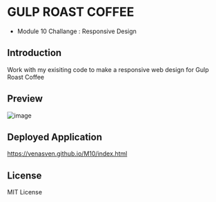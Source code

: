 # GULP ROAST COFFEE 

* Module 10 Challange : Responsive Design

## Introduction

Work with my exisiting code to make a responsive web design for Gulp Roast Coffee

## Preview

![image](https://github.com/user-attachments/assets/bec9ad00-1c1d-4dfb-a005-765eed366dc6)

## Deployed Application
https://venasven.github.io/M10/index.html

## License

MIT License
